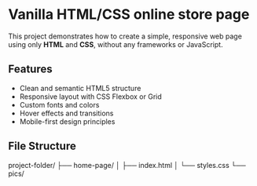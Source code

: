 # Vanilla HTML/CSS online store page

This project demonstrates how to create a simple, responsive web page using only **HTML** and **CSS**, without any frameworks or JavaScript.

## Features

- Clean and semantic HTML5 structure
- Responsive layout with CSS Flexbox or Grid
- Custom fonts and colors
- Hover effects and transitions
- Mobile-first design principles

## File Structure

project-folder/
├── home-page/
│ ├── index.html
│ └── styles.css
└── pics/